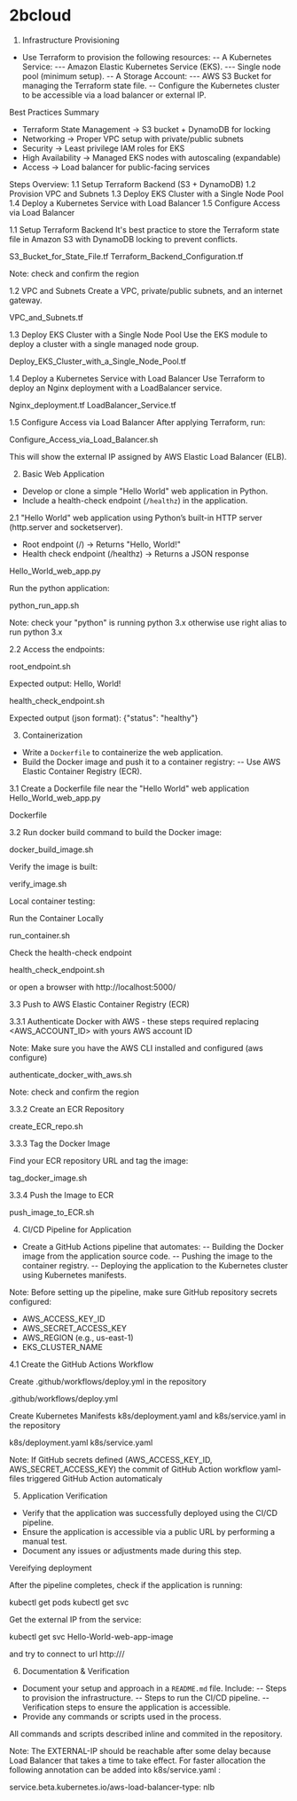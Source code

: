 # 2bcloud

1. Infrastructure Provisioning
- Use Terraform to provision the following resources:
-- A Kubernetes Service:
--- Amazon Elastic Kubernetes Service (EKS).
--- Single node pool (minimum setup).
-- A Storage Account:
--- AWS S3 Bucket for managing the Terraform state file.
-- Configure the Kubernetes cluster to be accessible via a load balancer or external IP.

Best Practices Summary
* Terraform State Management → S3 bucket + DynamoDB for locking
* Networking → Proper VPC setup with private/public subnets
* Security → Least privilege IAM roles for EKS
* High Availability → Managed EKS nodes with autoscaling (expandable)
* Access → Load balancer for public-facing services

Steps Overview:
1.1 Setup Terraform Backend (S3 + DynamoDB)
1.2 Provision VPC and Subnets
1.3 Deploy EKS Cluster with a Single Node Pool
1.4 Deploy a Kubernetes Service with Load Balancer
1.5 Configure Access via Load Balancer

1.1 Setup Terraform Backend
It's best practice to store the Terraform state file in Amazon S3 with DynamoDB locking to prevent conflicts.

S3_Bucket_for_State_File.tf
Terraform_Backend_Configuration.tf

Note: check and confirm the region

1.2 VPC and Subnets
Create a VPC, private/public subnets, and an internet gateway.

VPC_and_Subnets.tf

1.3 Deploy EKS Cluster with a Single Node Pool
Use the EKS module to deploy a cluster with a single managed node group.

Deploy_EKS_Cluster_with_a_Single_Node_Pool.tf

1.4 Deploy a Kubernetes Service with Load Balancer
Use Terraform to deploy an Nginx deployment with a LoadBalancer service.

Nginx_deployment.tf
LoadBalancer_Service.tf

1.5 Configure Access via Load Balancer
After applying Terraform, run:

Configure_Access_via_Load_Balancer.sh

This will show the external IP assigned by AWS Elastic Load Balancer (ELB).


2. Basic Web Application
- Develop or clone a simple "Hello World" web application in Python.
- Include a health-check endpoint (`/healthz`) in the application.

2.1 "Hello World" web application using Python’s built-in HTTP server (http.server and socketserver).
* Root endpoint (/) → Returns "Hello, World!"
* Health check endpoint (/healthz) → Returns a JSON response

Hello_World_web_app.py

Run the python application:

python_run_app.sh

Note: check your "python" is running python 3.x otherwise use right alias to run python 3.x

2.2 Access the endpoints:

root_endpoint.sh

Expected output: Hello, World!

health_check_endpoint.sh

Expected output (json format): {"status": "healthy"}


3. Containerization
- Write a `Dockerfile` to containerize the web application.
- Build the Docker image and push it to a container registry:
-- Use AWS Elastic Container Registry (ECR).

3.1 Create a Dockerfile file near the "Hello World" web application Hello_World_web_app.py

Dockerfile

3.2 Run docker build command to build the Docker image:

docker_build_image.sh

Verify the image is built:

verify_image.sh

Local container testing:

Run the Container Locally

run_container.sh

Check the health-check endpoint

health_check_endpoint.sh

or open a browser with http://localhost:5000/

3.3  Push to AWS Elastic Container Registry (ECR)

3.3.1 Authenticate Docker with AWS - these steps required replacing <AWS_ACCOUNT_ID> with yours AWS account ID

Note: Make sure you have the AWS CLI installed and configured (aws configure)

authenticate_docker_with_aws.sh

Note: check and confirm the region

3.3.2 Create an ECR Repository

create_ECR_repo.sh

3.3.3 Tag the Docker Image

Find your ECR repository URL and tag the image:

tag_docker_image.sh

3.3.4 Push the Image to ECR

push_image_to_ECR.sh


4. CI/CD Pipeline for Application
- Create a GitHub Actions pipeline that automates:
-- Building the Docker image from the application source code.
-- Pushing the image to the container registry.
-- Deploying the application to the Kubernetes cluster using Kubernetes manifests.

Note: Before setting up the pipeline, make sure GitHub repository secrets configured:
* AWS_ACCESS_KEY_ID
* AWS_SECRET_ACCESS_KEY
* AWS_REGION (e.g., us-east-1)
* EKS_CLUSTER_NAME

4.1 Create the GitHub Actions Workflow

Create .github/workflows/deploy.yml in the repository

.github/workflows/deploy.yml

Create Kubernetes Manifests k8s/deployment.yaml and k8s/service.yaml in the repository

k8s/deployment.yaml
k8s/service.yaml

Note: If GitHub secrets defined (AWS_ACCESS_KEY_ID, AWS_SECRET_ACCESS_KEY) the commit of GitHub Action workflow yaml-files triggered GitHub Action automaticaly


5. Application Verification
- Verify that the application was successfully deployed using the CI/CD pipeline.
- Ensure the application is accessible via a public URL by performing a manual test.
- Document any issues or adjustments made during this step.

Vereifying deployment

After the pipeline completes, check if the application is running:

kubectl get pods
kubectl get svc

Get the external IP from the service:

kubectl get svc Hello-World-web-app-image

and try to connect to url http://<EXTERNAL-IP>/


6. Documentation & Verification
- Document your setup and approach in a `README.md` file. Include:
-- Steps to provision the infrastructure.
-- Steps to run the CI/CD pipeline.
-- Verification steps to ensure the application is accessible.
- Provide any commands or scripts used in the process.

All commands and scripts described inline and commited in the repository.

Note: 
The EXTERNAL-IP should be reachable after some delay because Load Balancer that takes a time to take effect.
For faster allocation the following annotation can be added into k8s/service.yaml : 

service.beta.kubernetes.io/aws-load-balancer-type: nlb
